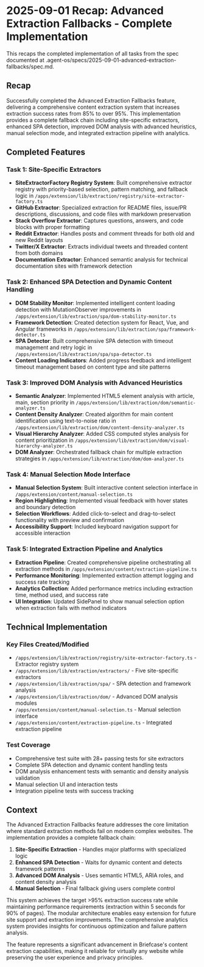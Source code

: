 # 2025-09-01 Recap: Advanced Extraction Fallbacks - Complete Implementation

This recaps the completed implementation of all tasks from the spec documented at .agent-os/specs/2025-09-01-advanced-extraction-fallbacks/spec.md.

## Recap

Successfully completed the Advanced Extraction Fallbacks feature, delivering a comprehensive content extraction system that increases extraction success rates from 85% to over 95%. This implementation provides a complete fallback chain including site-specific extractors, enhanced SPA detection, improved DOM analysis with advanced heuristics, manual selection mode, and integrated extraction pipeline with analytics.

## Completed Features

### Task 1: Site-Specific Extractors

- **SiteExtractorFactory Registry System**: Built comprehensive extractor registry with priority-based selection, pattern matching, and fallback logic in `/apps/extension/lib/extraction/registry/site-extractor-factory.ts`
- **GitHub Extractor**: Specialized extraction for README files, issue/PR descriptions, discussions, and code files with markdown preservation
- **Stack Overflow Extractor**: Captures questions, answers, and code blocks with proper formatting
- **Reddit Extractor**: Handles posts and comment threads for both old and new Reddit layouts
- **Twitter/X Extractor**: Extracts individual tweets and threaded content from both domains
- **Documentation Extractor**: Enhanced semantic analysis for technical documentation sites with framework detection

### Task 2: Enhanced SPA Detection and Dynamic Content Handling

- **DOM Stability Monitor**: Implemented intelligent content loading detection with MutationObserver improvements in `/apps/extension/lib/extraction/spa/dom-stability-monitor.ts`
- **Framework Detection**: Created detection system for React, Vue, and Angular frameworks in `/apps/extension/lib/extraction/spa/framework-detector.ts`
- **SPA Detector**: Built comprehensive SPA detection with timeout management and retry logic in `/apps/extension/lib/extraction/spa/spa-detector.ts`
- **Content Loading Indicators**: Added progress feedback and intelligent timeout management based on content type and site patterns

### Task 3: Improved DOM Analysis with Advanced Heuristics

- **Semantic Analyzer**: Implemented HTML5 element analysis with article, main, section priority in `/apps/extension/lib/extraction/dom/semantic-analyzer.ts`
- **Content Density Analyzer**: Created algorithm for main content identification using text-to-noise ratio in `/apps/extension/lib/extraction/dom/content-density-analyzer.ts`
- **Visual Hierarchy Analyzer**: Added CSS computed styles analysis for content prioritization in `/apps/extension/lib/extraction/dom/visual-hierarchy-analyzer.ts`
- **DOM Analyzer**: Orchestrated fallback chain for multiple extraction strategies in `/apps/extension/lib/extraction/dom/dom-analyzer.ts`

### Task 4: Manual Selection Mode Interface

- **Manual Selection System**: Built interactive content selection interface in `/apps/extension/content/manual-selection.ts`
- **Region Highlighting**: Implemented visual feedback with hover states and boundary detection
- **Selection Workflows**: Added click-to-select and drag-to-select functionality with preview and confirmation
- **Accessibility Support**: Included keyboard navigation support for accessible interaction

### Task 5: Integrated Extraction Pipeline and Analytics

- **Extraction Pipeline**: Created comprehensive pipeline orchestrating all extraction methods in `/apps/extension/content/extraction-pipeline.ts`
- **Performance Monitoring**: Implemented extraction attempt logging and success rate tracking
- **Analytics Collection**: Added performance metrics including extraction time, method used, and success rate
- **UI Integration**: Updated SidePanel to show manual selection option when extraction fails with method indicators

## Technical Implementation

### Key Files Created/Modified

- `/apps/extension/lib/extraction/registry/site-extractor-factory.ts` - Extractor registry system
- `/apps/extension/lib/extraction/extractors/` - Five site-specific extractors
- `/apps/extension/lib/extraction/spa/` - SPA detection and framework analysis
- `/apps/extension/lib/extraction/dom/` - Advanced DOM analysis modules
- `/apps/extension/content/manual-selection.ts` - Manual selection interface
- `/apps/extension/content/extraction-pipeline.ts` - Integrated extraction pipeline

### Test Coverage

- Comprehensive test suite with 28+ passing tests for site extractors
- Complete SPA detection and dynamic content handling tests
- DOM analysis enhancement tests with semantic and density analysis validation
- Manual selection UI and interaction tests
- Integration pipeline tests with success tracking

## Context

The Advanced Extraction Fallbacks feature addresses the core limitation where standard extraction methods fail on modern complex websites. The implementation provides a complete fallback chain:

1. **Site-Specific Extraction** - Handles major platforms with specialized logic
2. **Enhanced SPA Detection** - Waits for dynamic content and detects framework patterns
3. **Advanced DOM Analysis** - Uses semantic HTML5, ARIA roles, and content density analysis
4. **Manual Selection** - Final fallback giving users complete control

This system achieves the target >95% extraction success rate while maintaining performance requirements (extraction within 5 seconds for 90% of pages). The modular architecture enables easy extension for future site support and extraction improvements. The comprehensive analytics system provides insights for continuous optimization and failure pattern analysis.

The feature represents a significant advancement in Briefcase's content extraction capabilities, making it reliable for virtually any website while preserving the user experience and privacy principles.
